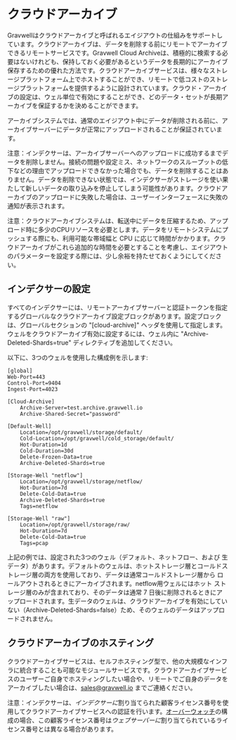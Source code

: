 ﻿# クラウドアーカイブ

Gravwellはクラウドアーカイブと呼ばれるエイジアウトの仕組みをサポートしています。クラウドアーカイブは、データを削除する前にリモートでアーカイブできるリモートサービスです。Gravwell Cloud Archiveは、積極的に検索する必要はないけれども、保持しておく必要があるというデータを長期的にアーカイブ保存するための優れた方法です。クラウドアーカイブサービスは、様々なストレージプラットフォーム上でホストすることができ、リモートで低コストのストレージプラットフォームを提供するように設計されています。クラウド・アーカイブの設定は、ウェル単位で有効にすることができ、どのデータ・セットが長期アーカイブを保証するかを決めることができます。

アーカイブシステムでは、通常のエイジアウト中にデータが削除される前に、アーカイブサーバーにデータが正常にアップロードされることが保証されています。

注意：インデクサーは、アーカイブサーバーへのアップロードに成功するまでデータを削除しません。接続の問題や設定ミス、ネットワークのスループットの低下などの理由でアップロードできなかった場合でも、データを削除することはありません。データを削除できない状態では、インデクサーがストレージを使い果たして新しいデータの取り込みを停止してしまう可能性があります。クラウドアーカイブのアップロードに失敗した場合は、ユーザーインターフェースに失敗の通知が表示されます。

注意：クラウドアーカイブシステムは、転送中にデータを圧縮するため、アップロード時に多少のCPUリソースを必要とします。データをリモートシステムにプッシュする際にも、利用可能な帯域幅と CPU に応じて時間がかかります。クラウドアーカイブがこれら追加的な時間を必要とすることを考慮し、エイジアウトのパラメーターを設定する際には、少し余裕を持たせておくようにしてください。

## インデクサーの設定

すべてのインデクサーには、リモートアーカイブサーバーと認証トークンを指定するグローバルなクラウドアーカイブ設定ブロックがあります。設定ブロックは、グローバルセクションの "[cloud-archive]" ヘッダを使用して指定します。ウェルをクラウドアーカイブ有効に設定するには、ウェル内に "Archive-Deleted-Shards=true" ディレクティブを追加してください。


以下に、3つのウェルを使用した構成例を示します:

```
[global]
Web-Port=443
Control-Port=9404
Ingest-Port=4023

[Cloud-Archive]
	Archive-Server=test.archive.gravwell.io
	Archive-Shared-Secret="password"

[Default-Well]
	Location=/opt/gravwell/storage/default/
	Cold-Location=/opt/gravwell/cold_storage/default/
	Hot-Duration=1d
	Cold-Duration=30d
	Delete-Frozen-Data=true
	Archive-Deleted-Shards=true

[Storage-Well "netflow"]
	Location=/opt/gravwell/storage/netflow/
	Hot-Duration=7d
	Delete-Cold-Data=true
	Archive-Deleted-Shards=true
	Tags=netflow

[Storage-Well "raw"]
	Location=/opt/gravwell/storage/raw/
	Hot-Duration=7d
	Delete-Cold-Data=true
	Tags=pcap
```

上記の例では、設定された3つのウェル（デフォルト、ネットフロー、および 生データ）があります。デフォルトのウェルは、ホットストレージ層とコールドストレージ層の両方を使用しており、データは通常コールドストレージ層から ロールアウトされるときにアーカイブされます。netflow用ウェルにはホット ストレージ層のみが含まれており、そのデータは通常 7 日後に削除されるときにアップロードされます。生データのウェルは、クラウドアーカイブを有効にしていない（Archive-Deleted-Shards=false）ため、そのウェルのデータはアップロードされません。

## クラウドアーカイブのホスティング

クラウドアーカイブサービスは、セルフホスティング型で、他の大規模なインフラに統合することも可能なモジュールサービスです。クラウドアーカイブサービスのユーザーご自身でホスティングしたい場合や、リモートでご自身のデータをアーカイブしたい場合は、sales@gravwell.io までご連絡ください。

注意：インデクサーは、*インデクサーに*割り当てられた顧客ライセンス番号を使用してクラウドアーカイブサービスへの認証を行います。[オーバーウォッチ](#!distributed/overwatch.md)の構成の場合、この顧客ライセンス番号は*ウェブサーバーに*割り当てられているライセンス番号とは異なる場合があります。